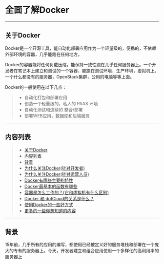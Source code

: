 全面了解Docker
=====================
----------
关于Docker
---------

Docker是一个开源工具，能自动化部署应用作为一个轻量级的，便携的，不依赖外部环境的容器，几乎能跑在任何地方。

Docker的容器能将任何负载压缩，能保持一致性跑在几乎任何服务器上。一个开发者在笔记本上建立和测试的一个容器，能跑在测试环境，生产环境，虚拟机上，一个什么都没有的服务器，OpenStack集群，公用的电脑等等上面。

Docker的一般使用在以下几点：
>- 自动化打包和部署应用
>- 创造一个轻量级的，私人的 PAAS 环境
>- 自动化测试和连续的 整合/部署
>- 部署WEB应用，数据库和后端服务

----------
内容列表
----------
>- [关于Docker](#About-Docker)
>- [内容列表](#Table-of-contents)
>- [背景](#Background)
>- [为什么关注Docker(针对开发者)](#asdf)
>- [为什么关注Docker(针对运营人员)](#asdf)
>- [Docker有哪些主要的特性](#asdf)
>- [Docker最基本的函数有哪些](#asdf)
>- [容器是怎么工作的？(它和虚拟机有什么区别)](#asdf)
>- [Docker 和 dotCloud的关系是什么？](#asdf)
>- [使用Docker的一些好方式](#asdf)
>- [更多的一些你想知道的内容](#asdf)

----------
背景
----------
15年前，几乎所有的应用的编写，都使用已经被定义好的服务堆栈和部署在一个庞大的专有的服务器上。今天，开发者建立和组合应用使用一个多样化的高利用率的服务器上
